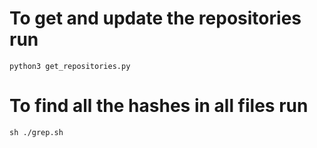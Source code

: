 # To get and update the repositories run

```shell
python3 get_repositories.py
```

# To find all the hashes in all files run

```shell
sh ./grep.sh
```
